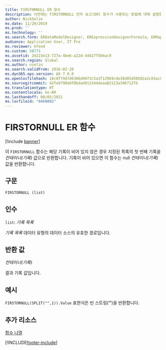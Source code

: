 ```yaml
---
title: FIRSTORNULL ER 함수
description: 이번에는 FIRSTORNULL 전자 보고(ER) 함수가 사용되는 방법에 대해 설명합니다.
author: NickSelin
ms.date: 11/29/2019
ms.prod: ''
ms.technology: ''
ms.search.form: ERDataModelDesigner, ERExpressionDesignerFormula, ERMappedFormatDesigner, ERModelMappingDesigner
audience: Application User, IT Pro
ms.reviewer: kfend
ms.custom: 58771
ms.assetid: 24223e13-727a-4be6-a22d-4d427f504ac9
ms.search.region: Global
ms.author: nselin
ms.search.validFrom: 2016-02-28
ms.dyn365.ops.version: AX 7.0.0
ms.openlocfilehash: 18c8f79d7d6306d9973c5a3f129b9cde38d05d58502a2c83ac89a2bd10aaaeab
ms.sourcegitcommit: 42fe9790ddf0bdad911544deaa82123a396712fb
ms.translationtype: HT
ms.contentlocale: ko-KR
ms.lasthandoff: 08/05/2021
ms.locfileid: "8460802"
---
```

# <a name="firstornull-er-function"></a>FIRSTORNULL ER 함수

[!include [banner](../includes/banner.md)]

이 `FIRSTORNULL` 함수는 해당 기록이 비어 있지 않은 경우 지정된 목록의 첫 번째 기록을 *컨테이너(기록)* 값으로 반환합니다. 기록이 비어 있으면 이 함수는 null *컨테이너(기록)* 값을 반환합니다.

## <a name="syntax"></a>구문

```vb
FIRSTORNULL (list)
```

## <a name="arguments"></a>인수

`list`: *기록 목록*

*기록 목록* 데이터 유형의 데이터 소스의 유효한 경로입니다.

## <a name="return-values"></a>반환 값

*컨테이너(기록)*

결과 기록 값입니다.

## <a name="example"></a>예시

`FIRSTORNULL(SPLIT("",1)).Value` 표현식은 빈 스트링(**''**)을 반환합니다.

## <a name="additional-resources"></a>추가 리소스

[함수 나열](er-functions-category-list.md)


[!INCLUDE[footer-include](../../../includes/footer-banner.md)]